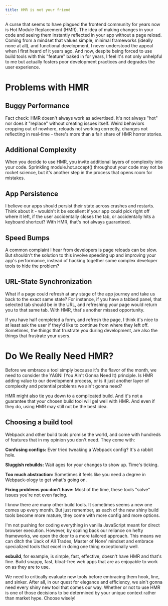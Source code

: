 ```yaml
---
title: HMR is not your friend
---
```


A curse that seems to have plagued the frontend community for years now is Hot Module Replacement (HMR). The idea of making changes in your code and seeing them instantly reflected in your app without a page reload. Coming from a mindset that values simple, minimal frameworks (ideally none at all), and functional development, I never understood the appeal when I first heard of it years ago. And now, despite being forced to use build tools with this "feature" baked in for years, I feel it's not only unhelpful to me but actually fosters poor development practices and degrades the user experience.

# Problems with HMR
## Buggy Performance
Fact check: HMR doesn't always work as advertised. It's not always "hot" nor does it "replace" without creating issues itself. Weird behaviors cropping out of nowhere, reloads not working correctly, changes not reflecting in real-time - there's more than a fair share of HMR horror stories.

## Additional Complexity
When you decide to use HMR, you invite additional layers of complexity into your code. Sprinkling module.hot.accept() throughout your code may not be rocket science, but it's another step in the process that opens room for mistakes.

## App Persistence
I believe our apps should persist their state across crashes and restarts. Think about it - wouldn't it be excellent if your app could pick right off where it left, if the user accidentally closes the tab, or accidentally hits a keyboard shortcut? With HMR, that's not always guaranteed.

## Speed Bumps
A common complaint I hear from developers is page reloads can be slow. But shouldn't the solution to this involve speeding up and improving your app's performance, instead of hacking together some complex developer tools to hide the problem?

## URL-State Synchronization
What if a page could refresh at any stage of the app journey and take us back to the exact same state? For instance, if you have a tabbed panel, that selected tab should be in the URL, and refreshing your page would return you to that same tab. With HMR, that's another missed opportunity.

If you have half completed a form, and refresh the page, I think it's nice to at least ask the user if they'd like to continue from where they left off. Sometimes, the things that frustrate you during development, are also the things that frustrate your users.

# Do We Really Need HMR?
Before we embrace a tool simply because it's the flavor of the month, we need to consider the YAGNI (You Ain't Gonna Need It) principle. Is HMR adding value to our development process, or is it just another layer of complexity and potential problems we ain't gonna need?

HMR might also tie you down to a complicated build. And it's not a guarantee that your chosen build tool will gel well with HMR. And even if they do, using HMR may still not be the best idea.

## Choosing a build tool
Webpack and other build tools promise the world, and come with hundreds of features that in my opinion you don't need. They come with:

**Confusing configs:** Ever tried tweaking a Webpack config? It's a rabbit hole.

**Sluggish rebuilds:** Wait ages for your changes to show up. Time's ticking.

**Too much abstraction:** Sometimes it feels like you need a degree in Webpack-ology to get what's going on.

**Fixing problems you don't have:** Most of the time, these tools "solve" issues you're not even facing.

I know there are many other build tools. It sometimes seems a new one comes up every month. But just remember, as each of the new shiny build tools become more mature, they come with more config and more options.

I'm not pushing for coding everything in vanilla JavaScript meant for direct browser execution. However, by scaling back our reliance on hefty frameworks, we open the door to a more tailored approach. This means we can ditch the 'Jack of All Trades, Master of None' mindset and embrace specialized tools that excel in doing one thing exceptionally well.

**esbuild**, for example, is simple, fast, effective, doesn't have HMR and that's fine. Build snappy, fast, bloat-free web apps that are as enjoyable to work on as they are to use.

We need to critically evaluate new tools before embracing them hook, line, and sinker. After all, in our quest for elegance and efficiency, we ain't gonna need every shiny new tool that comes our way. Whether or not to use HMR is one of those decisions to be determined by your unique context rather than market hype. Choose wisely!
